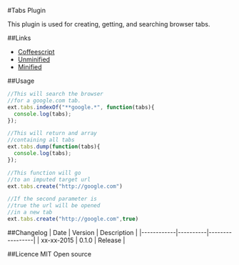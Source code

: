 #Tabs Plugin

This plugin is used for creating, getting, and searching browser tabs.

##Links
* [Coffeescript](http://code.ext-js.org/plugins/tabs/tabs.coffee)
* [Unminified](http://code.ext-js.org/plugins/tabs/tabs.js)
* [Minified](http://code.ext-js.org/plugins/tabs/tabs.min.js)

##Usage

```javascript
//This will search the browser
//for a google.com tab.
ext.tabs.indexOf("**google.*", function(tabs){
  console.log(tabs);
});

//This will return and array
//containing all tabs
ext.tabs.dump(function(tabs){
  console.log(tabs);
});

//This function will go
//to an imputed target url
ext.tabs.create("http://google.com")

//If the second parameter is
//true the url will be opened
//in a new tab
ext.tabs.create("http://google.com",true)
```

##Changelog
| Date       | Version  | Description     |
|------------|----------|-----------------|
| xx-xx-2015 |  0.1.0   | Release         |

##Licence
MIT Open source
